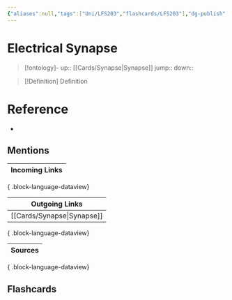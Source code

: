 ```yaml
---
{"aliases":null,"tags":["Uni/LFS203","flashcards/LFS203"],"dg-publish":true,"permalink":"/cards/electrical-synapse/","dgPassFrontmatter":true}
---
```


# Electrical Synapse

> [!ontology]-
> up:: [[Cards/Synapse\|Synapse]]
> jump:: 
> down:: 

> [!Definition] Definition

# Reference

- 

## Mentions

| Incoming Links |
| -------------- |

{ .block-language-dataview}

| Outgoing Links                |
| ----------------------------- |
| [[Cards/Synapse\|Synapse]] |

{ .block-language-dataview}

| Sources |
| ------- |

{ .block-language-dataview}

## Flashcards